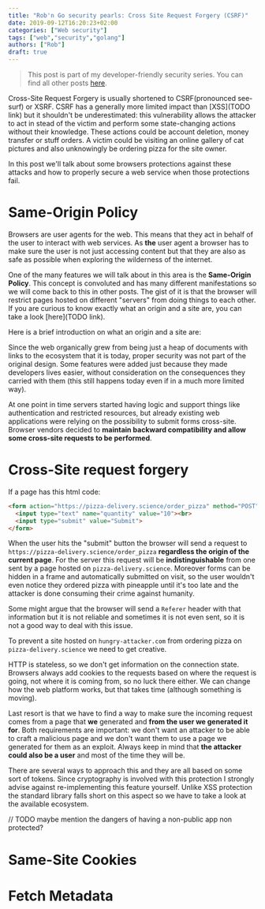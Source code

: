 ```yaml
---
title: "Rob'n Go security pearls: Cross Site Request Forgery (CSRF)"
date: 2019-09-12T16:20:23+02:00
categories: ["Web security"]
tags: ["web","security","golang"]
authors: ["Rob"]
draft: true
---
```

> This post is part of my developer-friendly security series. You can find all other posts [here](https://blogtitle.github.io/categories/web-security/).

Cross-Site Request Forgery is usually shortened to CSRF(pronounced see-surf) or XSRF. CSRF has a generally more limited impact than [XSS](TODO link) but it shouldn't be underestimated: this vulnerability allows the attacker to act in stead of the victim and perform some state-changing actions without their knowledge. These actions could be account deletion, money transfer or stuff orders. A victim could be visiting an online gallery of cat pictures and also unknowingly be ordering pizza for the site owner.

In this post we'll talk about some browsers protections against these attacks and how to properly secure a web service when those protections fail.

# Same-Origin Policy
Browsers are user agents for the web. This means that they act in behalf of the user to interact with web services. As **the** user agent a browser has to make sure the user is not just accessing content but that they are also as safe as possible when exploring the wilderness of the internet.

One of the many features we will talk about in this area is the **Same-Origin Policy**. This concept is convoluted and has many different manifestations so we will come back to this in other posts. The gist of it is that the browser will restrict pages hosted on different "servers" from doing things to each other. If you are curious to know exactly what an origin and a site are, you can take a look [here](TODO link).

Here is a brief introduction on what an origin and a site are:

Since the web organically grew from being just a heap of documents with links to the ecosystem that it is today, proper security was not part of the original design. Some features were added just because they made developers lives easier, without consideration on the consequences they carried with them (this still happens today even if in a much more limited way).

At one point in time servers started having logic and support things like authentication and restricted resources, but already existing web applications were relying on the possibility to submit forms cross-site. Browser vendors decided to **maintain backward compatibility and allow some cross-site requests to be performed**.

# Cross-Site request forgery
If a page has this html code:
```html
<form action="https://pizza-delivery.science/order_pizza" method="POST">
  <input type="text" name="quantity" value="10"><br>
  <input type="submit" value="Submit">
</form>
```

When the user hits the "submit" button the browser will send a request to `https://pizza-delivery.science/order_pizza` **regardless the origin of the current page**. For the server this request will be **indistinguishable** from one sent by a page hosted on `pizza-delivery.science`. Moreover forms can be hidden in a frame and automatically submitted on visit, so the user wouldn't even notice they ordered pizza with pineapple until it's too late and the attacker is done consuming their crime against humanity.

Some might argue that the browser will send a `Referer` header with that information but it is not reliable and sometimes it is not even sent, so it is not a good way to deal with this issue. 

To prevent a site hosted on `hungry-attacker.com` from ordering pizza on `pizza-delivery.science` we need to get creative.

HTTP is stateless, so we don't get information on the connection state. Browsers always add cookies to the requests based on where the request is going, not where it is coming from, so no luck there either. We can change how the web platform works, but that takes time (although something is moving). 

Last resort is that we have to find a way to make sure the incoming request comes from a page that **we** generated and **from the user we generated it for**. Both requirements are important: we don't want an attacker to be able to craft a malicious page and we don't want them to use a page we generated for them as an exploit. Always keep in mind that **the attacker could also be a user** and most of the time they will be.

There are several ways to approach this and they are all based on some sort of tokens. Since cryptography is involved with this protection I strongly advise against re-implementing this feature yourself. Unlike XSS protection the standard library falls short on this aspect so we have to take a look at the available ecosystem.


// TODO maybe mention the dangers of having a non-public app non protected?
# Same-Site Cookies
# Fetch Metadata
